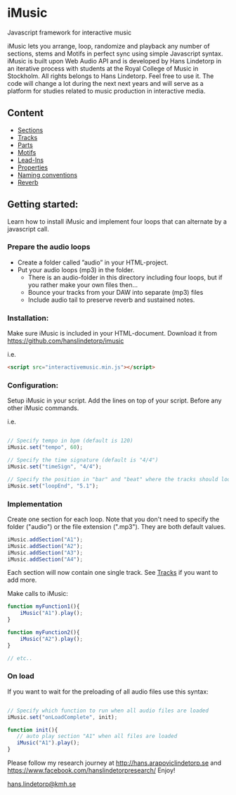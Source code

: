 # iMusic
Javascript framework for interactive music

iMusic lets you arrange, loop, randomize and playback any number of sections, stems and Motifs in perfect sync using simple Javascript syntax. iMusic is built upon Web Audio API and is developed by Hans Lindetorp in an iterative process with students at the Royal College of Music in Stockholm. 
All rights belongs to Hans Lindetorp. Feel free to use it. The code will change a lot during the next next years and will serve as a platform for studies related to music production in interactive media.

## Content
* [Sections](sections.md)
* [Tracks](tracks.md)
* [Parts](parts.md)
* [Motifs](motifs.md)
* [Lead-Ins](lead-ins.md)
* [Properties](properties.md)
* [Naming conventions](naming_conventions.md)
* [Reverb](reverb.md)

## Getting started:
Learn how to install iMusic and implement four loops that can alternate by a javascript call.

### Prepare the audio loops
* Create a folder called ”audio” in your HTML-project.
* Put your audio loops (mp3) in the folder. 
  * There is an audio-folder in this directory including four loops, but if you rather make your own files then...
  * Bounce your tracks from your DAW into separate (mp3) files
  * Include audio tail to preserve reverb and sustained notes.


### Installation:
Make sure iMusic is included in your HTML-document. Download it from https://github.com/hanslindetorp/imusic 

i.e.
```html
<script src="interactivemusic.min.js"></script>
```

### Configuration:
Setup iMusic in your script. Add the lines on top of your script. Before any other iMusic commands.

i.e.
```javascript

// Specify tempo in bpm (default is 120)
iMusic.set("tempo", 60);

// Specify the time signature (default is "4/4")
iMusic.set("timeSign", "4/4");

// Specify the position in "bar" and "beat" where the tracks should loop (default is "2.1")
iMusic.set("loopEnd", "5.1");
```

### Implementation
Create one section for each loop. Note that you don't need to specify the folder ("audio") or the file extension (".mp3"). They are both default values.

```javascript
iMusic.addSection("A1");
iMusic.addSection("A2");
iMusic.addSection("A3");
iMusic.addSection("A4");
```
Each section will now contain one single track. See [Tracks](tracks.md) if you want to add more.


Make calls to iMusic:

```javascript
function myFunction1(){
    iMusic("A1").play();
}

function myFunction2(){
    iMusic("A2").play();
}

// etc..
```

### On load
If you want to wait for the preloading of all audio files use this syntax:
```javascript

// Specify which function to run when all audio files are loaded
iMusic.set("onLoadComplete", init);

function init(){
   // auto play section "A1" when all files are loaded
   iMusic("A1").play();
}
```

Please follow my research journey at http://hans.arapoviclindetorp.se and https://www.facebook.com/hanslindetorpresearch/
Enjoy!

hans.lindetorp@kmh.se

